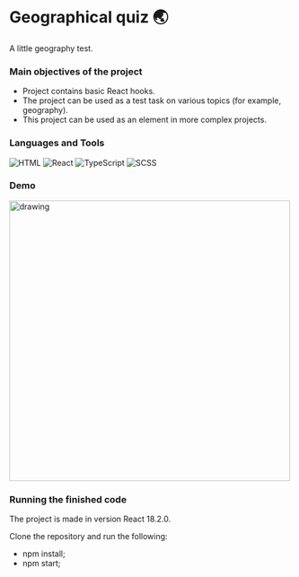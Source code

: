 # Geographical quiz 🌏
A little geography test.

### Main objectives of the project 
* Project contains basic React hooks.
* The project can be used as a test task on various topics (for example, geography).
* This project can be used as an element in more complex projects.

### Languages and Tools
![HTML](https://img.shields.io/badge/-HTML-4d4d4d?style=for-the-badge&logo=HTML5&logoColor=e44d26)
![React](https://img.shields.io/badge/-React-4d4d4d?style=for-the-badge&logo=React&logoColor=00d8ff)
![TypeScript](https://img.shields.io/badge/-TypeScript-4d4d4d?style=for-the-badge&logo=TypeScript&logoColor=007acd)
![SCSS](https://img.shields.io/badge/-SCSS-4d4d4d?style=for-the-badge&logo=Sass&logoColor=be608b)

### Demo
<img src="https://user-images.githubusercontent.com/114185457/196255992-fb053845-9bdd-458a-8041-090c70fb5c1b.gif" alt="drawing" width="500"/>

### Running the finished code
The project is made in version React 18.2.0.

Clone the repository and run the following:
* npm install;
* npm start;





